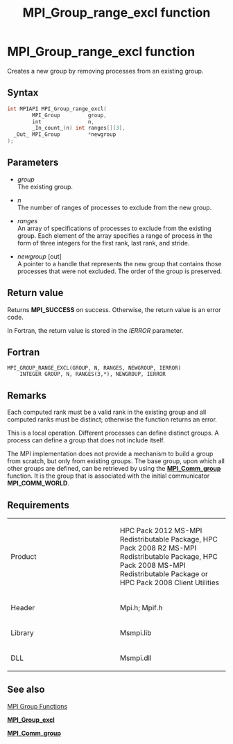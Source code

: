 ﻿---
title: MPI_Group_range_excl function
TOCTitle: MPI_Group_range_excl function
ms:assetid: 635a803a-a5a9-4d1c-a324-602048154f27
ms:mtpsurl: https://msdn.microsoft.com/en-us/library/Dn473402(v=VS.85)
ms:contentKeyID: 59360938
ms.date: 03/28/2018
mtps_version: v=VS.85
f1_keywords:
- MPI_GROUP_RANGE_EXCL
- mpif/MPI_Group_range_excl
- mpi/MPI_GROUP_RANGE_EXCL
dev_langs:
- C++
- C
api_location:
- Msmpi.dll
api_name:
- MPI_Group_range_excl
api_type:
- DLLExport
product:
- Windows
topic_type:
- apiref
- kbSyntax
product_family_name: VS
ROBOTS: INDEX,FOLLOW
---

# MPI\_Group\_range\_excl function

Creates a new group by removing processes from an existing group.

## Syntax

``` c++
int MPIAPI MPI_Group_range_excl(
        MPI_Group         group,
        int               n,
        _In_count_(n) int ranges[][3],
  _Out_ MPI_Group         *newgroup
);
```

## Parameters

  - *group*  
    The existing group.

  - *n*  
    The number of ranges of processes to exclude from the new group.

  - *ranges*  
    An array of specifications of processes to exclude from the existing group. Each element of the array specifies a range of process in the form of three integers for the first rank, last rank, and stride.

  - *newgroup* \[out\]  
    A pointer to a handle that represents the new group that contains those processes that were not excluded. The order of the group is preserved.

## Return value

Returns **MPI\_SUCCESS** on success. Otherwise, the return value is an error code.

In Fortran, the return value is stored in the *IERROR* parameter.

## Fortran

    MPI_GROUP_RANGE_EXCL(GROUP, N, RANGES, NEWGROUP, IERROR)
        INTEGER GROUP, N, RANGES(3,*), NEWGROUP, IERROR

## Remarks

Each computed rank must be a valid rank in the existing group and all computed ranks must be distinct; otherwise the function returns an error.

This is a local operation. Different processes can define distinct groups. A process can define a group that does not include itself.

The MPI implementation does not provide a mechanism to build a group from scratch, but only from existing groups. The base group, upon which all other groups are defined, can be retrieved by using the [**MPI\_Comm\_group**](mpi-comm-group-function.md) function. It is the group that is associated with the initial communicator **MPI\_COMM\_WORLD**.

## Requirements

<table>
<colgroup>
<col style="width: 50%" />
<col style="width: 50%" />
</colgroup>
<tbody>
<tr class="odd">
<td><p>Product</p></td>
<td><p>HPC Pack 2012 MS-MPI Redistributable Package, HPC Pack 2008 R2 MS-MPI Redistributable Package, HPC Pack 2008 MS-MPI Redistributable Package or HPC Pack 2008 Client Utilities</p></td>
</tr>
<tr class="even">
<td><p>Header</p></td>
<td>Mpi.h;
Mpif.h</td>
</tr>
<tr class="odd">
<td><p>Library</p></td>
<td>Msmpi.lib</td>
</tr>
<tr class="even">
<td><p>DLL</p></td>
<td>Msmpi.dll</td>
</tr>
</tbody>
</table>


## See also

[MPI Group Functions](mpi-group-functions.md)

[**MPI\_Group\_excl**](mpi-group-excl-function.md)

[**MPI\_Comm\_group**](mpi-comm-group-function.md)

